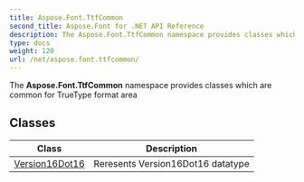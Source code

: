 ```yaml
---
title: Aspose.Font.TtfCommon
second_title: Aspose.Font for .NET API Reference
description: The Aspose.Font.TtfCommon namespace provides classes which are common for TrueType format area
type: docs
weight: 120
url: /net/aspose.font.ttfcommon/
---
```

The **Aspose.Font.TtfCommon** namespace provides classes which are common for TrueType format area

## Classes

| Class | Description |
| --- | --- |
| [Version16Dot16](./version16dot16/) | Reresents Version16Dot16 datatype |


